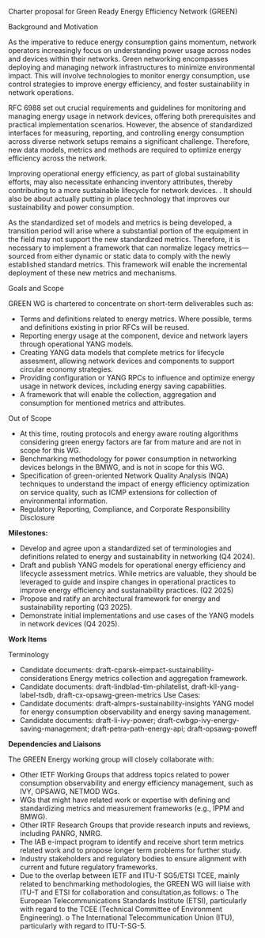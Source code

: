 Charter proposal for Green Ready Energy Efficiency Network (GREEN)

Background and Motivation

As the imperative to reduce energy consumption gains momentum, network operators increasingly
focus on understanding power usage across nodes and devices within their networks. 
Green networking encompasses deploying and managing network infrastructures to minimize 
environmental impact. This will involve technologies to monitor energy consumption, use control
strategies to improve energy efficiency, and foster sustainability in network operations.

RFC 6988 set out crucial requirements and guidelines for monitoring and managing energy usage in network devices, 
offering both prerequisites and practical implementation scenarios. However, the absence of 
standardized interfaces for measuring, reporting, and controlling energy consumption across 
diverse network setups remains a significant challenge. Therefore, new data models, metrics and methods are
required to optimize energy efficiency across the network.

Improving operational energy efficiency, as part of global sustainability efforts, may also necessitate 
enhancing inventory attributes, thereby contributing to a more sustainable lifecycle for network devices.
. It should also be about actually putting in place technology that improves our sustainability and power consumption.

As the standardized set of models and metrics is being developed, a transition period will arise where a 
substantial portion of the equipment in the field may not support the new standardized metrics. 
Therefore, it is necessary to implement a framework that can normalize legacy metrics—sourced from 
either dynamic or static data to comply with the newly established standard metrics. 
This framework will enable the incremental deployment of these new metrics and mechanisms.


Goals and Scope

GREEN WG is chartered to concentrate on short-term deliverables such as:
   - Terms and definitions related to energy metrics. Where possible, terms and definitions existing in prior RFCs 
     will be reused.
   - Reporting energy usage at the component, device and network layers through operational YANG models. 
   - Creating YANG data models that complete metrics for lifecycle assesment, allowing network devices and components to support circular economy strategies.
   - Providing configuration or YANG RPCs to influence and optimize energy usage in network devices, including energy saving capabilities. 
   - A framework that will enable the collection, aggregation and consumption for mentioned metrics and attributes.


Out of Scope
   - At this time, routing protocols and energy aware routing algorithms considering green energy factors are far from mature
and are not in scope for this WG. 
   - Benchmarking methodology for power consumption in networking devices belongs in the BMWG, and is not in scope
for this WG.
   - Specification of green-oriented Network Quality Analysis (NQA) techniques to understand the impact of energy 
efficiency optimization on service quality, such as ICMP extensions for collection of environmental information.
   - Regulatory Reporting, Compliance, and Corporate Responsibility Disclosure 


**Milestones:** 

   - Develop and agree upon a standardized set of terminologies and definitions related to energy and sustainability in networking (Q4 2024). 
   - Draft and publish YANG models for operational energy efficiency and lifecycle assessment metrics. While metrics are valuable, they should be leveraged to guide and inspire changes in operational practices to improve energy efficiency and sustainability practices. (Q2 2025)
   - Propose and ratify an architectural framework for energy and sustainability reporting (Q3 2025). 
   - Demonstrate initial implementations and use cases of the YANG models in network devices (Q4 2025). 


**Work Items**

Terminology 
   - Candidate documents: draft-cparsk-eimpact-sustainability-considerations
Energy metrics collection and aggregation framework.
   - Candidate documents: draft-lindblad-tlm-philatelist, draft-kll-yang-label-tsdb, draft-cx-opsawg-green-metrics
Use Cases:
   - Candidate documents: draft-almprs-sustainability-insights
YANG model for energy consumption observability and energy saving management.
   - Candidate documents: draft-li-ivy-power; draft-cwbgp-ivy-energy-saving-management; draft-petra-path-energy-api; draft-opsawg-poweff

**Dependencies and Liaisons**

The GREEN Energy working group will closely collaborate with:

   - Other IETF Working Groups that address topics related to power consumption observability and energy efficiency
management, such as IVY, OPSAWG, NETMOD WGs.
   - WGs that might have related work or expertise with defining and standardizing metrics and measurement frameworks (e.g., IPPM and BMWG). 
   - Other IRTF Research Groups that provide research inputs and reviews, including PANRG, NMRG.
   - The IAB e-impact program to identify and receive short term metrics related work and to propose longer term problems for further study. 
   - Industry stakeholders and regulatory bodies to ensure alignment with current and future regulatory frameworks. 
   - Due to the overlap between IETF and ITU-T SG5/ETSI TCEE, mainly related to benchmarking methodologies, the GREEN
WG will liaise with ITU-T and ETSI for collaboration and consultation,as follows:
      o The European Telecommunications Standards Institute (ETSI), particularly with regard to the TCEE (Technical
     Committee of Environment Engineering).
      o The International Telecommunication Union (ITU), particularly with regard to ITU-T-SG-5.

